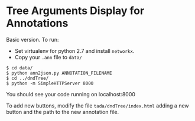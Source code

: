 # Tree Arguments Display for Annotations

Basic version. To run:

- Set virtualenv for python 2.7 and install `networkx`.
- Copy your `.ann` file to `data/`
```
$ cd data/
$ python ann2json.py ANNOTATION_FILENAME
$ cd ../dndTree/
$ python -m SimpleHTTPServer 8000
```

You should see your code running on localhost:8000
 
To add new buttons, modify the file `tada/dndTree/index.html` adding a new button and the path to the new annotation file.
